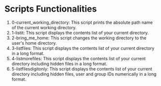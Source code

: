 # Scripts Functionalities

1. 0-current_working_directory: This script prints the absolute path name of the current working directory.
2. 1-listit: This script displays the contents list of your current directory.
3. 2-bring_me_home: This script changes the working directory to the user's home directory.
4. 3-listfiles: This script displays the contents list of your current directory in a long format.
5. 4-listmorefiles: This script displays the contents list of your current directory including hidden files in a long format.
6. 5-listfilesdigitonly: This script displays the contents list of your current directory including hidden files, user and group IDs numerically in a long format.
